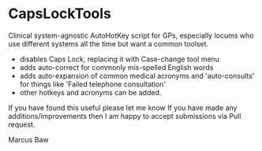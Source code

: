 CapsLockTools
=============

Clinical system-agnostic AutoHotKey script for GPs, especially locums who use different systems all the time but want a common toolset.

* disables Caps Lock, replacing it with Case-change tool menu
* adds auto-correct for commonly mis-spelled English words
* adds auto-expansion of common medical acronyms and 'auto-consults' for things like 'Failed telephone consultation'
* other hotkeys and acronyms can be added.

If you have found this useful please let me know
If you have made any additions/improvements then I am happy to accept submissions via Pull request.

Marcus Baw
